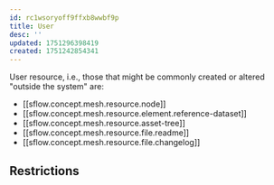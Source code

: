 ```yaml
---
id: rc1wsoryoff9ffxb8wwbf9p
title: User
desc: ''
updated: 1751296398419
created: 1751242854341
---
```


User resource, i.e., those that might be commonly created or altered "outside the system" are:

- [[sflow.concept.mesh.resource.node]]
- [[sflow.concept.mesh.resource.element.reference-dataset]]
- [[sflow.concept.mesh.resource.asset-tree]]
- [[sflow.concept.mesh.resource.file.readme]]
- [[sflow.concept.mesh.resource.file.changelog]]

## Restrictions

